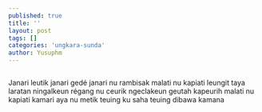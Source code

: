 ```yaml
---
published: true
title: ''
layout: post
tags: []
categories: 'ungkara-sunda'
author: Yusuphm
---
```


>```
Janari leutik janari gedé
janari nu rambisak
malati nu kapiati
leungit taya laratan 
ningalkeun régang nu ceurik
ngeclakeun geutah kapeurih
malati nu kapiati
kamari aya nu metik
teuing ku saha
teuing dibawa kamana
```
